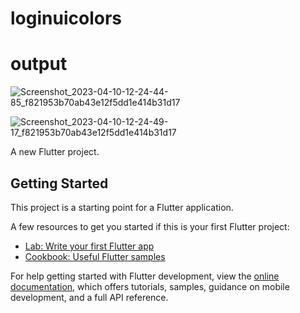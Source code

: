 # loginuicolors

# output
![Screenshot_2023-04-10-12-24-44-85_f821953b70ab43e12f5dd1e414b31d17](https://user-images.githubusercontent.com/104633827/230907440-67b1b849-f6c3-4326-9c1f-c54b2f6bbf37.jpg)

![Screenshot_2023-04-10-12-24-49-17_f821953b70ab43e12f5dd1e414b31d17](https://user-images.githubusercontent.com/104633827/230907455-7d115059-9c3f-4206-ab62-c4eba37355b3.jpg)

A new Flutter project.

## Getting Started

This project is a starting point for a Flutter application.

A few resources to get you started if this is your first Flutter project:

- [Lab: Write your first Flutter app](https://docs.flutter.dev/get-started/codelab)
- [Cookbook: Useful Flutter samples](https://docs.flutter.dev/cookbook)

For help getting started with Flutter development, view the
[online documentation](https://docs.flutter.dev/), which offers tutorials,
samples, guidance on mobile development, and a full API reference.
